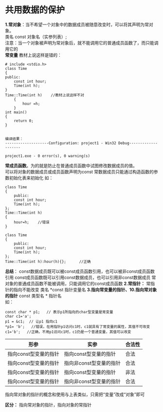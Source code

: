# 共用数据的保护
**1.常对象**：当不希望一个对象中的数据成员被随意改变时，可以将其声明为常对象。    
类名 const 对象名（实参列表）;   
注意：当一个对象被声明为常对象后，就不能调用它的普通成员函数了，而只能调用它的   
**常变量**
教材上说这样是错的：
```
# include <stdio.h>
class Time
{	
public:
	const int hour;
	Time(int h);
}  
Time::Time(int h)    //教材上说这样不对
	{
		hour =h;
	}
int main()
{
	return 0;
}


编译结果：
--------------------Configuration: project1 - Win32 Debug--------------------

project1.exe - 0 error(s), 0 warning(s)

```
**常成员函数**。为的就是防止在普通成员函数中试图修改数据成员的值。  
可以将对象的数据成员或成员函数声明为const
常数据成员只能通过构造函数的参数初始化表来初始化
如：
```
class Time
{
	public:
	const int hour;
	Time(int h);
};
Time::Time(int h)
{
	hour=h;    //错误
}

class Time
{
	public:
	const int hour;
	Time(int h);
};
Time::Time(int h):hour(h){};      //正确

```

**总结**：
const数据成员既可以被const成员函数引用，也可以被非const成员函数引用
const成员函数既可以引用const数据成员，也可以引用非const数据成员
常对象的普通成员函数不能被调用，只能调用它的const成员函数
**2.常指针：** 常指针的指向不能改变  类名 *const 指针变量名
**3.指向常变量的指针、10.指向常对象的指针** const 类型名 * 指针名    
如：
```
const char * p1;   // 表示p1所指向的char型变量是常变量
char c1='a';   
p1 = &c1;  // 让p1 指向c1
*p1= 'b';   //错误，在用指针p1访问c1时，c1就具有了常变量的属性，其值不可改变
c1='b';   //正确，不用p1访问c1时，c1仍是一个普通变量，其值可以改变
```
|     形参     | 实参 |             合法性                |
| ------------ | --- | ------------------------------- |
| 指向const型变量的指针 |  指向const型变量的指针 | 合法 |
| 指向const型变量的指针    | 指向非const型变量的指针  | 合法 |
| 指向const型变量的指针|指向const型变量的指针|非法|
|指向const型变量的指针|指向非const型变量的指针|合法|
指向常对象的指针的概念和使用与上表类似，只需把“变量”改成“对象”即可


**区分：** 指向常对象的指针，指向对象的常指针

